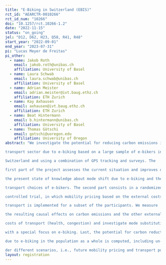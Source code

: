 ```yaml
---
title: "E-Biking in Switzerland (EBIS)"
rct_id: "AEARCTR-0010266"
rct_id_num: "10266"
doi: "10.1257/rct.10266-1.2"
date: "2022-11-15"
status: "on_going"
jel: "D12, D62, H23, Q58, R41, R48"
start_year: "2022-09-01"
end_year: "2023-07-31"
pi: "Lucas Meyer de Freitas"
pi_other:
  - name: Jakob Roth
    email: jakob.roth@unibas.ch
    affiliation: University of Basel
  - name: Laura Schwab
    email: laura.schwab@unibas.ch
    affiliation: University of Basel
  - name: Adrian Meister
    email: adrian.meister@ivt.baug.ethz.ch
    affiliation: ETH Zurich
  - name: Kay Axhausen
    email: axhausen@ivt.baug.ethz.ch
    affiliation: ETH Zurich
  - name: Beat Hintermann
    email: b.hintermann@unibas.ch
    affiliation: University of Basel
  - name: Thomas Götschi
    email: gotschi@uoregon.edu
    affiliation: University of Oregon
abstract: "We investigate the potential for reducing carbon emissions in the 
transport sector due to e-biking based on a large sample of e-bikers in 
Switzerland and using a combination of GPS tracking and surveys. The 
first part of the project assesses the current situation and improves on 
the present state of knowledge about mode shift due to e-biking and the 
transport choices of e-bikers. The second part consists in a randomized 
controlled trial, in which mobility pricing based on the external costs of 
transport is implemented for a subset of the participants. We measure 
the resulting causal effects on carbon emissions and the other external 
costs of transport (health, congestion) and investigate mode substitution, 
with a special focus on e-biking. Last, the potential for carbon reductions 
due to e-biking in the population as a whole is computed, including un-
der different scenarios, i.e., future mobility pricing and transport policies. "
layout: registration
---
```


